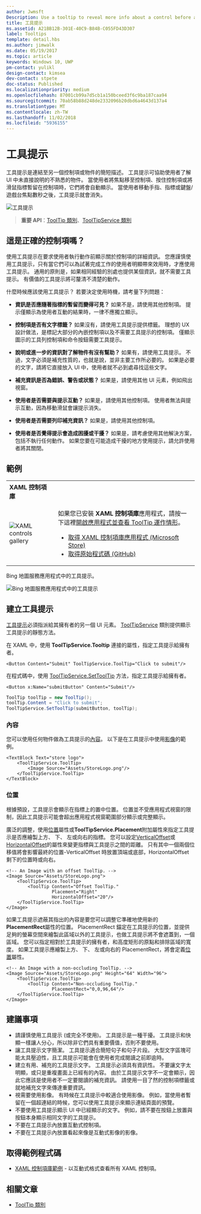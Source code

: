```yaml
---
author: Jwmsft
Description: Use a tooltip to reveal more info about a control before asking the user to perform an action.
title: 工具提示
ms.assetid: A21BB12B-301E-40C9-B84B-C055FD43D307
label: Tooltips
template: detail.hbs
ms.author: jimwalk
ms.date: 05/19/2017
ms.topic: article
keywords: Windows 10, UWP
pm-contact: yulikl
design-contact: kimsea
dev-contact: stpete
doc-status: Published
ms.localizationpriority: medium
ms.openlocfilehash: 87001cb99a7d5cb1a150bceed3f6c9ba187caa94
ms.sourcegitcommit: 70ab58b88d248de2332096b20dbd6a4643d137a4
ms.translationtype: MT
ms.contentlocale: zh-TW
ms.lasthandoff: 11/02/2018
ms.locfileid: "5936155"
---
```

# <a name="tooltips"></a>工具提示

工具提示是連結至另一個控制項或物件的簡短描述。 工具提示可協助使用者了解 UI 中未直接說明的不熟悉的物件。 當使用者將焦點移至控制項、按住控制項或將滑鼠指標暫留在控制項時，它們將會自動顯示。 當使用者移動手指、指標或鍵盤/遊戲台焦點數秒之後，工具提示就會消失。

![工具提示](images/controls/tool-tip.png)

> **重要 API**：[ToolTip 類別](/uwp/api/Windows.UI.Xaml.Controls.ToolTip)、[ToolTipService 類別](https://msdn.microsoft.com/library/windows/apps/windows.ui.xaml.controls.tooltipservice)

## <a name="is-this-the-right-control"></a>這是正確的控制項嗎？

使用工具提示在要求使用者執行動作前顯示關於控制項的詳細資訊。 您應謹慎使用工具提示，只有當它們可以為試著完成工作的使用者明顯帶來效用時，才應使用工具提示。 通用的原則是，如果相同經驗的別處也提供某個資訊，就不需要工具提示。 有價值的工具提示將可釐清不清楚的動作。

什麼時候應該使用工具提示？ 若要決定使用時機，請考量下列問題：

- **資訊是否應隨著指標的暫留而變得可見？**
    如果不是，請使用其他控制項。 提示僅顯示為使用者互動的結果時，一律不應獨立顯示。

- **控制項是否有文字標籤？**
    如果沒有，請使用工具提示提供標籤。 理想的 UX 設計做法，是標記大部分的內嵌控制項以及不需要工具提示的控制項。 僅顯示圖示的工具列控制項和命令按鈕需要工具提示。

- **說明或進一步的資訊對了解物件有沒有幫助？**
    如果有，請使用工具提示。 不過，文字必須是補充性質的，也就是說，並非主要工作所必要的。 如果是必要的文字，請將它直接放入 UI 中，使用者就不必到處尋找這些文字。

- **補充資訊是否為錯誤、警告或狀態？**
    如果是，請使用其他 UI 元素，例如飛出視窗。

- **使用者是否需要與提示互動？**
    如果是，請使用其他控制項。 使用者無法與提示互動，因為移動滑鼠會讓提示消失。

- **使用者是否需要列印補充資訊？**
    如果是，請使用其他控制項。

- **使用者是否覺得提示會造成困擾或干擾？**
    如果是，請考慮使用其他解決方案，包括不執行任何動作。 如果您要在可能造成干擾的地方使用提示，請允許使用者將其關閉。

## <a name="example"></a>範例

<table>
<th align="left">XAML 控制項庫<th>
<tr>
<td><img src="images/xaml-controls-gallery-sm.png" alt="XAML controls gallery"></img></td>
<td>
    <p>如果您已安裝 <strong style="font-weight: semi-bold">XAML 控制項庫</strong>應用程式，請按一下這裡<a href="xamlcontrolsgallery:/item/ToolTip">開啟應用程式並查看 ToolTip 運作情形</a>。</p>
    <ul>
    <li><a href="https://www.microsoft.com/store/productId/9MSVH128X2ZT">取得 XAML 控制項庫應用程式 (Microsoft Store)</a></li>
    <li><a href="https://github.com/Microsoft/Windows-universal-samples/tree/master/Samples/XamlUIBasics">取得原始程式碼 (GitHub)</a></li>
    </ul>
</td>
</tr>
</table>

Bing 地圖服務應用程式中的工具提示。

![Bing 地圖服務應用程式中的工具提示](images/control-examples/tool-tip-maps.png)

## <a name="create-a-tooltip"></a>建立工具提示

[工具提示](/uwp/api/Windows.UI.Xaml.Controls.ToolTip)必須指派給其擁有者的另一個 UI 元素。 [ToolTipService](/uwp/api/windows.ui.xaml.controls.tooltipservice) 類別提供顯示工具提示的靜態方法。

在 XAML 中，使用 **ToolTipService.Tooltip** 連接的屬性，指定工具提示給擁有者。

```xaml
<Button Content="Submit" ToolTipService.ToolTip="Click to submit"/>
```

在程式碼中，使用 [ToolTipService.SetToolTip](/uwp/api/windows.ui.xaml.controls.tooltipservice.settooltip) 方法，指定工具提示給擁有者。

```xaml
<Button x:Name="submitButton" Content="Submit"/>
```

```csharp
ToolTip toolTip = new ToolTip();
toolTip.Content = "Click to submit";
ToolTipService.SetToolTip(submitButton, toolTip);
```

### <a name="content"></a>內容

您可以使用任何物件做為工具提示的[內容](/uwp/api/windows.ui.xaml.controls.contentcontrol.content)。 以下是在工具提示中使用[影像](/uwp/api/windows.ui.xaml.controls.image)的範例。

```xaml
<TextBlock Text="store logo">
    <ToolTipService.ToolTip>
        <Image Source="Assets/StoreLogo.png"/>
    </ToolTipService.ToolTip>
</TextBlock>
```

### <a name="placement"></a>位置

根據預設，工具提示會顯示在指標上的置中位置。 位置並不受應用程式視窗的限制，因此工具提示可能會超出應用程式視窗範圍部分顯示或完整顯示。

廣泛的調整，使用[位置](/uwp/api/windows.ui.xaml.controls.tooltip.placement)屬性或**ToolTipService.Placement**附加屬性來指定工具提示是否應繪製上方、 下、 左或向右的指標。 您可以設定[VerticalOffset](/uwp/api/windows.ui.xaml.controls.tooltip.verticaloffset)或[HorizontalOffset](/uwp/api/windows.ui.xaml.controls.tooltip.horizontaloffset)的屬性來變更指標與工具提示之間的距離。 只有其中一個兩個位移值將會影響最終的位置-VerticalOffset 時放置頂端或底部，HorizontalOffset 剩下的位置時或向右。

```xaml
<!-- An Image with an offset ToolTip. -->
<Image Source="Assets/StoreLogo.png">
    <ToolTipService.ToolTip>
        <ToolTip Content="Offset ToolTip."
                 Placement="Right"
                 HorizontalOffset="20"/>
    </ToolTipService.ToolTip>
</Image>
```

如果工具提示遮蔽其指出的內容是要您可以調整它準確地使用新的**PlacementRect**屬性的位置。 PlacementRect 錨定在工具提示的位置，並提供足夠的螢幕空間來繪製此區域以外的工具提示，也做工具提示將不會遮蓋到，一個區域。 您可以指定相對於工具提示的擁有者，和高度矩形的原點和排除區域的寬度。 如果工具提示應繪製上方、 下、 左或向右的 PlacementRect，將會定義[位置](/uwp/api/windows.ui.xaml.controls.tooltip.placement)屬性。 

```xaml
<!-- An Image with a non-occluding ToolTip. -->
<Image Source="Assets/StoreLogo.png" Height="64" Width="96">
    <ToolTipService.ToolTip>
        <ToolTip Content="Non-occluding ToolTip."
                 PlacementRect="0,0,96,64"/>
    </ToolTipService.ToolTip>
</Image>
```

## <a name="recommendations"></a>建議事項

- 請謹慎使用工具提示 (或完全不使用)。 工具提示是一種干擾。 工具提示和快顯一樣讓人分心，所以除非它們具有重要價值，否則不要使用。
- 讓工具提示文字簡潔。 工具提示適合簡短句子和句子片段。 大型文字區塊可能太具壓迫性，且工具提示可能會在使用者完成閱讀之前即逾時。
- 建立有用、補充的工具提示文字。 工具提示必須具有資訊性。 不要讓文字太明顯，或只是重複畫面上已經有的內容。 由於工具提示文字不一定會顯示，因此它應該是使用者不一定要閱讀的補充資訊。 請使用一目了然的控制項標籤或就地補充文字來傳達重要資訊。
- 視需要使用影像。 有時候在工具提示中較適合使用影像。 例如，當使用者暫留在一個超連結的時候，您可以使用工具提示來顯示連結頁面的預覽。
- 不要使用工具提示顯示 UI 中已經顯示的文字。 例如，請不要在按鈕上放置與按鈕本身顯示相同文字的工具提示。
- 不要在工具提示內放置互動式控制項。
- 不要在工具提示內放置看起來像是互動式影像的影像。

## <a name="get-the-sample-code"></a>取得範例程式碼

- [XAML 控制項庫範例](https://github.com/Microsoft/Windows-universal-samples/tree/master/Samples/XamlUIBasics) - 以互動式格式查看所有 XAML 控制項。

## <a name="related-articles"></a>相關文章

- [ToolTip 類別](https://msdn.microsoft.com/library/windows/apps/br227608)
